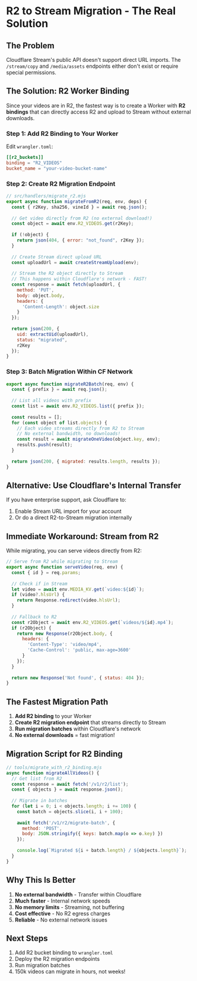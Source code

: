 # R2 to Stream Migration - The Real Solution

## The Problem
Cloudflare Stream's public API doesn't support direct URL imports. The `/stream/copy` and `/media/assets` endpoints either don't exist or require special permissions.

## The Solution: R2 Worker Binding

Since your videos are in R2, the fastest way is to create a Worker with **R2 bindings** that can directly access R2 and upload to Stream without external downloads.

### Step 1: Add R2 Binding to Your Worker

Edit `wrangler.toml`:
```toml
[[r2_buckets]]
binding = "R2_VIDEOS"
bucket_name = "your-video-bucket-name"
```

### Step 2: Create R2 Migration Endpoint

```javascript
// src/handlers/migrate_r2.mjs
export async function migrateFromR2(req, env, deps) {
  const { r2Key, sha256, vineId } = await req.json();
  
  // Get video directly from R2 (no external download!)
  const object = await env.R2_VIDEOS.get(r2Key);
  
  if (!object) {
    return json(404, { error: "not_found", r2Key });
  }
  
  // Create Stream direct upload URL
  const uploadUrl = await createStreamUpload(env);
  
  // Stream the R2 object directly to Stream
  // This happens within Cloudflare's network - FAST!
  const response = await fetch(uploadUrl, {
    method: 'PUT',
    body: object.body,
    headers: {
      'Content-Length': object.size
    }
  });
  
  return json(200, { 
    uid: extractUid(uploadUrl),
    status: "migrated",
    r2Key 
  });
}
```

### Step 3: Batch Migration Within CF Network

```javascript
export async function migrateR2Batch(req, env) {
  const { prefix } = await req.json();
  
  // List all videos with prefix
  const list = await env.R2_VIDEOS.list({ prefix });
  
  const results = [];
  for (const object of list.objects) {
    // Each video streams directly from R2 to Stream
    // No external bandwidth, no downloads!
    const result = await migrateOneVideo(object.key, env);
    results.push(result);
  }
  
  return json(200, { migrated: results.length, results });
}
```

## Alternative: Use Cloudflare's Internal Transfer

If you have enterprise support, ask Cloudflare to:
1. Enable Stream URL import for your account
2. Or do a direct R2-to-Stream migration internally

## Immediate Workaround: Stream from R2

While migrating, you can serve videos directly from R2:

```javascript
// Serve from R2 while migrating to Stream
export async function serveVideo(req, env) {
  const { id } = req.params;
  
  // Check if in Stream
  let video = await env.MEDIA_KV.get(`video:${id}`);
  if (video?.hlsUrl) {
    return Response.redirect(video.hlsUrl);
  }
  
  // Fallback to R2
  const r2Object = await env.R2_VIDEOS.get(`videos/${id}.mp4`);
  if (r2Object) {
    return new Response(r2Object.body, {
      headers: {
        'Content-Type': 'video/mp4',
        'Cache-Control': 'public, max-age=3600'
      }
    });
  }
  
  return new Response('Not found', { status: 404 });
}
```

## The Fastest Migration Path

1. **Add R2 binding** to your Worker
2. **Create R2 migration endpoint** that streams directly to Stream
3. **Run migration batches** within Cloudflare's network
4. **No external downloads** = fast migration!

## Migration Script for R2 Binding

```javascript
// tools/migrate_with_r2_binding.mjs
async function migrateAllVideos() {
  // Get list from R2
  const response = await fetch('/v1/r2/list');
  const { objects } = await response.json();
  
  // Migrate in batches
  for (let i = 0; i < objects.length; i += 100) {
    const batch = objects.slice(i, i + 100);
    
    await fetch('/v1/r2/migrate-batch', {
      method: 'POST',
      body: JSON.stringify({ keys: batch.map(o => o.key) })
    });
    
    console.log(`Migrated ${i + batch.length} / ${objects.length}`);
  }
}
```

## Why This Is Better

1. **No external bandwidth** - Transfer within Cloudflare
2. **Much faster** - Internal network speeds
3. **No memory limits** - Streaming, not buffering
4. **Cost effective** - No R2 egress charges
5. **Reliable** - No external network issues

## Next Steps

1. Add R2 bucket binding to `wrangler.toml`
2. Deploy the R2 migration endpoints
3. Run migration batches
4. 150k videos can migrate in hours, not weeks!